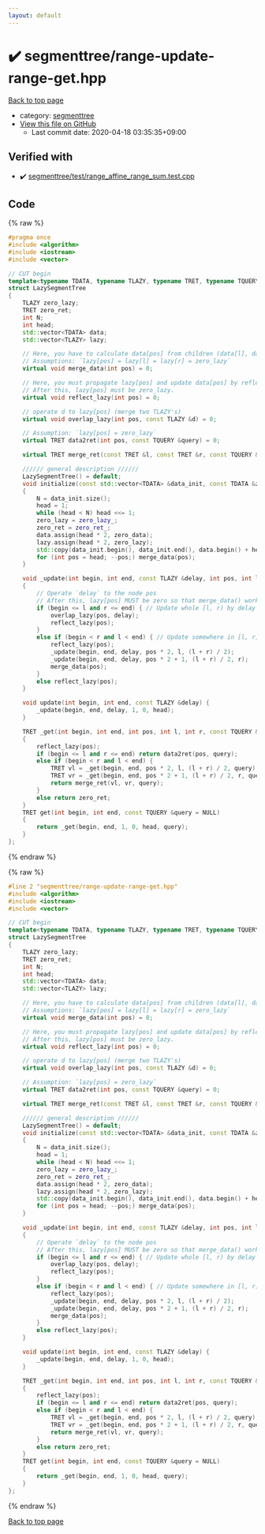 ```yaml
---
layout: default
---
```


<!-- mathjax config similar to math.stackexchange -->
<script type="text/javascript" async
  src="https://cdnjs.cloudflare.com/ajax/libs/mathjax/2.7.5/MathJax.js?config=TeX-MML-AM_CHTML">
</script>
<script type="text/x-mathjax-config">
  MathJax.Hub.Config({
    TeX: { equationNumbers: { autoNumber: "AMS" }},
    tex2jax: {
      inlineMath: [ ['$','$'] ],
      processEscapes: true
    },
    "HTML-CSS": { matchFontHeight: false },
    displayAlign: "left",
    displayIndent: "2em"
  });
</script>

<script type="text/javascript" src="https://cdnjs.cloudflare.com/ajax/libs/jquery/3.4.1/jquery.min.js"></script>
<script src="https://cdn.jsdelivr.net/npm/jquery-balloon-js@1.1.2/jquery.balloon.min.js" integrity="sha256-ZEYs9VrgAeNuPvs15E39OsyOJaIkXEEt10fzxJ20+2I=" crossorigin="anonymous"></script>
<script type="text/javascript" src="../../assets/js/copy-button.js"></script>
<link rel="stylesheet" href="../../assets/css/copy-button.css" />


# :heavy_check_mark: segmenttree/range-update-range-get.hpp

<a href="../../index.html">Back to top page</a>

* category: <a href="../../index.html#4d78bd1b354012e24586b247dc164462">segmenttree</a>
* <a href="{{ site.github.repository_url }}/blob/master/segmenttree/range-update-range-get.hpp">View this file on GitHub</a>
    - Last commit date: 2020-04-18 03:35:35+09:00




## Verified with

* :heavy_check_mark: <a href="../../verify/segmenttree/test/range_affine_range_sum.test.cpp.html">segmenttree/test/range_affine_range_sum.test.cpp</a>


## Code

<a id="unbundled"></a>
{% raw %}
```cpp
#pragma once
#include <algorithm>
#include <iostream>
#include <vector>

// CUT begin
template<typename TDATA, typename TLAZY, typename TRET, typename TQUERY>
struct LazySegmentTree
{
    TLAZY zero_lazy;
    TRET zero_ret;
    int N;
    int head;
    std::vector<TDATA> data;
    std::vector<TLAZY> lazy;

    // Here, you have to calculate data[pos] from children (data[l], data[r]),
    // Assumptions: `lazy[pos] = lazy[l] = lazy[r] = zero_lazy`
    virtual void merge_data(int pos) = 0;

    // Here, you must propagate lazy[pos] and update data[pos] by reflecting lazy[pos], without inconsistency
    // After this, lazy[pos] must be zero_lazy.
    virtual void reflect_lazy(int pos) = 0;

    // operate d to lazy[pos] (merge two TLAZY's)
    virtual void overlap_lazy(int pos, const TLAZY &d) = 0;

    // Assumption: `lazy[pos] = zero_lazy`
    virtual TRET data2ret(int pos, const TQUERY &query) = 0;

    virtual TRET merge_ret(const TRET &l, const TRET &r, const TQUERY &query) = 0;

    ////// general description //////
    LazySegmentTree() = default;
    void initialize(const std::vector<TDATA> &data_init, const TDATA &zero_data, const TLAZY &zero_lazy_, const TRET &zero_ret_)
    {
        N = data_init.size();
        head = 1;
        while (head < N) head <<= 1;
        zero_lazy = zero_lazy_;
        zero_ret = zero_ret_;
        data.assign(head * 2, zero_data);
        lazy.assign(head * 2, zero_lazy);
        std::copy(data_init.begin(), data_init.end(), data.begin() + head);
        for (int pos = head; --pos;) merge_data(pos);
    }

    void _update(int begin, int end, const TLAZY &delay, int pos, int l, int r)
    {
        // Operate `delay` to the node pos
        // After this, lazy[pos] MUST be zero so that merge_data() works correctly
        if (begin <= l and r <= end) { // Update whole [l, r) by delay
            overlap_lazy(pos, delay);
            reflect_lazy(pos);
        }
        else if (begin < r and l < end) { // Update somewhere in [l, r)
            reflect_lazy(pos);
            _update(begin, end, delay, pos * 2, l, (l + r) / 2);
            _update(begin, end, delay, pos * 2 + 1, (l + r) / 2, r);
            merge_data(pos);
        }
        else reflect_lazy(pos);
    }

    void update(int begin, int end, const TLAZY &delay) {
        _update(begin, end, delay, 1, 0, head);
    }

    TRET _get(int begin, int end, int pos, int l, int r, const TQUERY &query) // Get value in [begin, end)
    {
        reflect_lazy(pos);
        if (begin <= l and r <= end) return data2ret(pos, query);
        else if (begin < r and l < end) {
            TRET vl = _get(begin, end, pos * 2, l, (l + r) / 2, query);
            TRET vr = _get(begin, end, pos * 2 + 1, (l + r) / 2, r, query);
            return merge_ret(vl, vr, query);
        }
        else return zero_ret;
    }
    TRET get(int begin, int end, const TQUERY &query = NULL)
    {
        return _get(begin, end, 1, 0, head, query);
    }
};

```
{% endraw %}

<a id="bundled"></a>
{% raw %}
```cpp
#line 2 "segmenttree/range-update-range-get.hpp"
#include <algorithm>
#include <iostream>
#include <vector>

// CUT begin
template<typename TDATA, typename TLAZY, typename TRET, typename TQUERY>
struct LazySegmentTree
{
    TLAZY zero_lazy;
    TRET zero_ret;
    int N;
    int head;
    std::vector<TDATA> data;
    std::vector<TLAZY> lazy;

    // Here, you have to calculate data[pos] from children (data[l], data[r]),
    // Assumptions: `lazy[pos] = lazy[l] = lazy[r] = zero_lazy`
    virtual void merge_data(int pos) = 0;

    // Here, you must propagate lazy[pos] and update data[pos] by reflecting lazy[pos], without inconsistency
    // After this, lazy[pos] must be zero_lazy.
    virtual void reflect_lazy(int pos) = 0;

    // operate d to lazy[pos] (merge two TLAZY's)
    virtual void overlap_lazy(int pos, const TLAZY &d) = 0;

    // Assumption: `lazy[pos] = zero_lazy`
    virtual TRET data2ret(int pos, const TQUERY &query) = 0;

    virtual TRET merge_ret(const TRET &l, const TRET &r, const TQUERY &query) = 0;

    ////// general description //////
    LazySegmentTree() = default;
    void initialize(const std::vector<TDATA> &data_init, const TDATA &zero_data, const TLAZY &zero_lazy_, const TRET &zero_ret_)
    {
        N = data_init.size();
        head = 1;
        while (head < N) head <<= 1;
        zero_lazy = zero_lazy_;
        zero_ret = zero_ret_;
        data.assign(head * 2, zero_data);
        lazy.assign(head * 2, zero_lazy);
        std::copy(data_init.begin(), data_init.end(), data.begin() + head);
        for (int pos = head; --pos;) merge_data(pos);
    }

    void _update(int begin, int end, const TLAZY &delay, int pos, int l, int r)
    {
        // Operate `delay` to the node pos
        // After this, lazy[pos] MUST be zero so that merge_data() works correctly
        if (begin <= l and r <= end) { // Update whole [l, r) by delay
            overlap_lazy(pos, delay);
            reflect_lazy(pos);
        }
        else if (begin < r and l < end) { // Update somewhere in [l, r)
            reflect_lazy(pos);
            _update(begin, end, delay, pos * 2, l, (l + r) / 2);
            _update(begin, end, delay, pos * 2 + 1, (l + r) / 2, r);
            merge_data(pos);
        }
        else reflect_lazy(pos);
    }

    void update(int begin, int end, const TLAZY &delay) {
        _update(begin, end, delay, 1, 0, head);
    }

    TRET _get(int begin, int end, int pos, int l, int r, const TQUERY &query) // Get value in [begin, end)
    {
        reflect_lazy(pos);
        if (begin <= l and r <= end) return data2ret(pos, query);
        else if (begin < r and l < end) {
            TRET vl = _get(begin, end, pos * 2, l, (l + r) / 2, query);
            TRET vr = _get(begin, end, pos * 2 + 1, (l + r) / 2, r, query);
            return merge_ret(vl, vr, query);
        }
        else return zero_ret;
    }
    TRET get(int begin, int end, const TQUERY &query = NULL)
    {
        return _get(begin, end, 1, 0, head, query);
    }
};

```
{% endraw %}

<a href="../../index.html">Back to top page</a>

